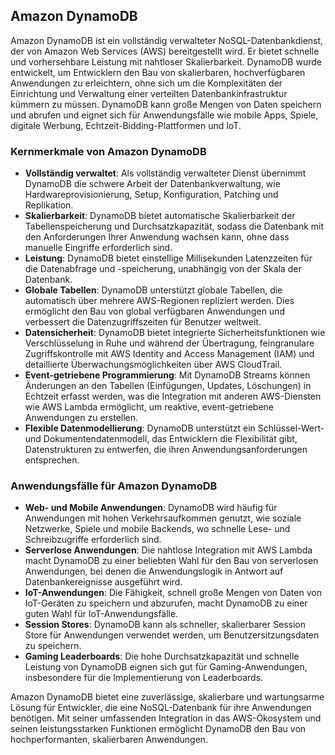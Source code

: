 ## Amazon DynamoDB

Amazon DynamoDB ist ein vollständig verwalteter NoSQL-Datenbankdienst, der von Amazon Web Services (AWS) bereitgestellt wird. Er bietet schnelle und vorhersehbare Leistung mit nahtloser Skalierbarkeit. DynamoDB wurde entwickelt, um Entwicklern den Bau von skalierbaren, hochverfügbaren Anwendungen zu erleichtern, ohne sich um die Komplexitäten der Einrichtung und Verwaltung einer verteilten Datenbankinfrastruktur kümmern zu müssen. DynamoDB kann große Mengen von Daten speichern und abrufen und eignet sich für Anwendungsfälle wie mobile Apps, Spiele, digitale Werbung, Echtzeit-Bidding-Plattformen und IoT.

### Kernmerkmale von Amazon DynamoDB

- **Vollständig verwaltet**: Als vollständig verwalteter Dienst übernimmt DynamoDB die schwere Arbeit der Datenbankverwaltung, wie Hardwareprovisionierung, Setup, Konfiguration, Patching und Replikation.
- **Skalierbarkeit**: DynamoDB bietet automatische Skalierbarkeit der Tabellenspeicherung und Durchsatzkapazität, sodass die Datenbank mit den Anforderungen Ihrer Anwendung wachsen kann, ohne dass manuelle Eingriffe erforderlich sind.
- **Leistung**: DynamoDB bietet einstellige Millisekunden Latenzzeiten für die Datenabfrage und -speicherung, unabhängig von der Skala der Datenbank.
- **Globale Tabellen**: DynamoDB unterstützt globale Tabellen, die automatisch über mehrere AWS-Regionen repliziert werden. Dies ermöglicht den Bau von global verfügbaren Anwendungen und verbessert die Datenzugriffszeiten für Benutzer weltweit.
- **Datensicherheit**: DynamoDB bietet integrierte Sicherheitsfunktionen wie Verschlüsselung in Ruhe und während der Übertragung, feingranulare Zugriffskontrolle mit AWS Identity and Access Management (IAM) und detaillierte Überwachungsmöglichkeiten über AWS CloudTrail.
- **Event-getriebene Programmierung**: Mit DynamoDB Streams können Änderungen an den Tabellen (Einfügungen, Updates, Löschungen) in Echtzeit erfasst werden, was die Integration mit anderen AWS-Diensten wie AWS Lambda ermöglicht, um reaktive, event-getriebene Anwendungen zu erstellen.
- **Flexible Datenmodellierung**: DynamoDB unterstützt ein Schlüssel-Wert- und Dokumentendatenmodell, das Entwicklern die Flexibilität gibt, Datenstrukturen zu entwerfen, die ihren Anwendungsanforderungen entsprechen.

### Anwendungsfälle für Amazon DynamoDB

- **Web- und Mobile Anwendungen**: DynamoDB wird häufig für Anwendungen mit hohen Verkehrsaufkommen genutzt, wie soziale Netzwerke, Spiele und mobile Backends, wo schnelle Lese- und Schreibzugriffe erforderlich sind.
- **Serverlose Anwendungen**: Die nahtlose Integration mit AWS Lambda macht DynamoDB zu einer beliebten Wahl für den Bau von serverlosen Anwendungen, bei denen die Anwendungslogik in Antwort auf Datenbankereignisse ausgeführt wird.
- **IoT-Anwendungen**: Die Fähigkeit, schnell große Mengen von Daten von IoT-Geräten zu speichern und abzurufen, macht DynamoDB zu einer guten Wahl für IoT-Anwendungsfälle.
- **Session Stores**: DynamoDB kann als schneller, skalierbarer Session Store für Anwendungen verwendet werden, um Benutzersitzungsdaten zu speichern.
- **Gaming Leaderboards**: Die hohe Durchsatzkapazität und schnelle Leistung von DynamoDB eignen sich gut für Gaming-Anwendungen, insbesondere für die Implementierung von Leaderboards.

Amazon DynamoDB bietet eine zuverlässige, skalierbare und wartungsarme Lösung für Entwickler, die eine NoSQL-Datenbank für ihre Anwendungen benötigen. Mit seiner umfassenden Integration in das AWS-Ökosystem und seinen leistungsstarken Funktionen ermöglicht DynamoDB den Bau von hochperformanten, skalierbaren Anwendungen.